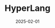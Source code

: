 ---
date: '2025-02-01'
title: 'HyperLang'
github: 'https://github.com/aryanmsr/HyperLang'
external: 'https://github.com/aryanmsr/HyperLang'
tech:
  - Python
  - FastAPI
company: 'Personal Project'
showInProjects: false
---